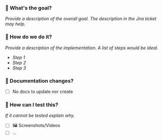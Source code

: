 ### :goal_net: What's the goal?
_Provide a description of the overall goal. The description in the Jira ticket may help._

### :construction: How do we do it?
_Provide a description of the implementation. A list of steps would be ideal._
* _Step 1_
* _Step 2_
* _Step 3_

### :blue_book: Documentation changes?
- [ ] No docs to update nor create

### :test_tube: How can I test this?
_If it cannot be tested explain why._
- [ ] 🖼️ Screenshots/Videos
- [ ] ...
